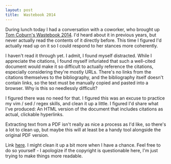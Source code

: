 ```yaml
---
layout:	post
title:	Wastebook 2014
---
```


During lunch today I had a conversation with a coworker, who brought up [Tom Coburn's Wastebook 2014](http://coburn.senate.gov/public//index.cfm?a=Files.Serve&File_id=8027c30b-ce84-48bf-ae81-be99ac74eb12). I'd heard about it in previous years, but never actually read the contents of it directly before. This time I figured I'd actually read up on it so I could respond to her stances more coherently.

I haven't read it through yet. I admit, I found myself distracted. While I appreciate the citations, I found myself infuriated that such a well-cited document would make it so difficult to actually reference the citations, especially considering they're mostly URLs. There's no links from the citations themselves to the bibliography, and the bibliography itself doesn't contain links, so the text must be manually copied and pasted into a browser. Why is this so needlessly difficult?

I figured there was no need for that. I figured this was an excuse to practice my vim / sed / regex skills, and clean it up a little. I figured I'd share what I've produced: An HTML version of the document that includes citations as actual, clickable hyperlinks.

Extracting text from a PDF isn't really as nice a process as I'd like, so there's a lot to clean up, but maybe this will at least be a handy tool alongside the original PDF version.

Link [here](/assets/data/html/wastebook2014.html). I might clean it up a bit more when I have a chance. Feel free to do so yourself - I apologize if the copyright is questionable here, I'm just trying to make things more readable.
